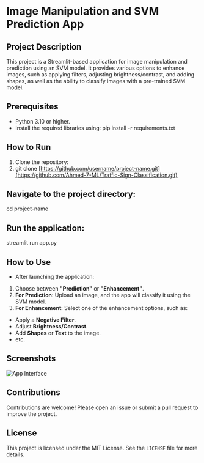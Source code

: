 # Image Manipulation and SVM Prediction App

## Project Description
This project is a Streamlit-based application for image manipulation and prediction using an SVM model. It provides various options to enhance images, such as applying filters, adjusting brightness/contrast, and adding shapes, as well as the ability to classify images with a pre-trained SVM model.

## Prerequisites
- Python 3.10 or higher.
- Install the required libraries using:
pip install -r requirements.txt

## How to Run
1. Clone the repository:
2. git clone [https://github.com/username/project-name.git](https://github.com/Ahmed-7-ML/Traffic-Sign-Classification.git)

## Navigate to the project directory:
cd project-name

## Run the application:
streamlit run app.py

## How to Use
- After launching the application:
1. Choose between **"Prediction"** or **"Enhancement"**.
2. **For Prediction**: Upload an image, and the app will classify it using the SVM model.
3. **For Enhancement**: Select one of the enhancement options, such as:
  - Apply a **Negative Filter**.
  - Adjust **Brightness/Contrast**.
  - Add **Shapes** or **Text** to the image.
  - etc.

## Screenshots
![App Interface]()

## Contributions
Contributions are welcome! Please open an issue or submit a pull request to improve the project.

## License
This project is licensed under the MIT License. See the `LICENSE` file for more details.




